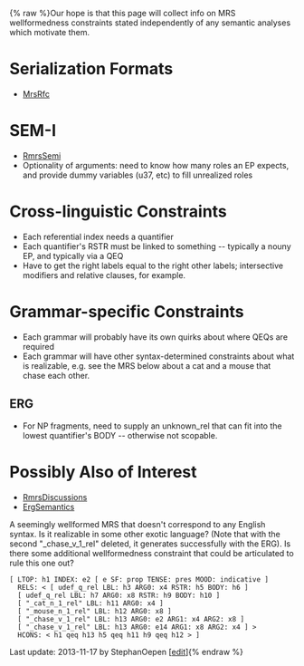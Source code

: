 {% raw %}Our hope is that this page will collect info on MRS wellformedness
constraints stated independently of any semantic analyses which motivate
them.

# Serialization Formats

- [MrsRfc](https://blog.inductorsoftware.com/docsproto/summits/MrsRfc)

# SEM-I

- [RmrsSemi](../RmrsSemi)
- Optionality of arguments: need to know how many roles an EP expects,
and provide dummy variables (u37, etc) to fill unrealized roles

# Cross-linguistic Constraints

- Each referential index needs a quantifier
- Each quantifier's RSTR must be linked to something -- typically a
nouny EP, and typically via a QEQ
- Have to get the right labels equal to the right other labels;
intersective modifiers and relative clauses, for example.

# Grammar-specific Constraints

- Each grammar will probably have its own quirks about where QEQs are
required
- Each grammar will have other syntax-determined constraints about
what is realizable, e.g. see the MRS below about a cat and a mouse
that chase each other.

## ERG

- For NP fragments, need to supply an unknown\_rel that can fit into
the lowest quantifier's BODY -- otherwise not scopable.

# Possibly Also of Interest

- [RmrsDiscussions](../RmrsDiscussions)
- [ErgSemantics](https://blog.inductorsoftware.com/docsproto/erg/ErgSemantics)

A seemingly wellformed MRS that doesn't correspond to any English
syntax. Is it realizable in some other exotic language? (Note that with
the second "\_chase\_v\_1\_rel" deleted, it generates successfully with
the ERG). Is there some additional wellformedness constraint that could
be articulated to rule this one out?

    [ LTOP: h1 INDEX: e2 [ e SF: prop TENSE: pres MOOD: indicative ]
      RELS: < [ udef_q_rel LBL: h3 ARG0: x4 RSTR: h5 BODY: h6 ]
      [ udef_q_rel LBL: h7 ARG0: x8 RSTR: h9 BODY: h10 ]
      [ "_cat_n_1_rel" LBL: h11 ARG0: x4 ]
      [ "_mouse_n_1_rel" LBL: h12 ARG0: x8 ]
      [ "_chase_v_1_rel" LBL: h13 ARG0: e2 ARG1: x4 ARG2: x8 ]
      [ "_chase_v_1_rel" LBL: h13 ARG0: e14 ARG1: x8 ARG2: x4 ] >
      HCONS: < h1 qeq h13 h5 qeq h11 h9 qeq h12 > ]

Last update: 2013-11-17 by StephanOepen [[edit](https://github.com/delph-in/docs/wiki/RmrsWellformedness/_edit)]{% endraw %}